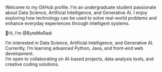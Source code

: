 Welcome to my GitHub profile. I'm an undergraduate student passionate about Data Science, Artificial Intelligence, and Generative AI. I enjoy exploring how technology can be used to solve real-world problems and enhance everyday experiences through intelligent systems.

👋Hi, I’m @ByteMeRadi

I’m interested in Data Science, Artificial Intelligence, and Generative AI.  
Currently, I’m learning advanced Python, Java, and front-end web development.  
I’m open to collaborating on AI-based projects, data analysis tools, and creative coding solutions.  
